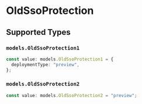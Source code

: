 # OldSsoProtection


## Supported Types

### `models.OldSsoProtection1`

```typescript
const value: models.OldSsoProtection1 = {
  deploymentType: "preview",
};
```

### `models.OldSsoProtection2`

```typescript
const value: models.OldSsoProtection2 = "preview";
```

